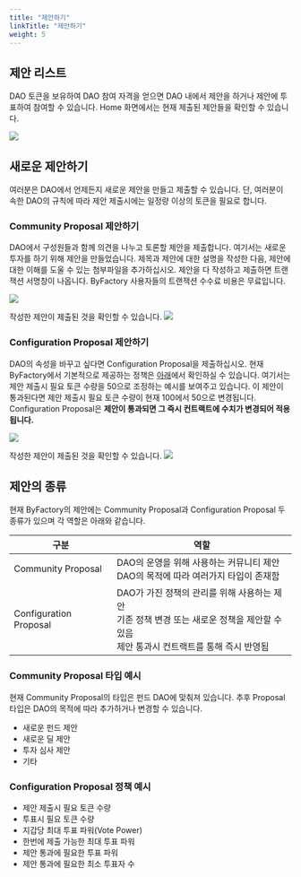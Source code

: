 ```yaml
---
title: "제안하기"
linkTitle: "제안하기"
weight: 5
---
```


## 제안 리스트
DAO 토큰을 보유하여 DAO 참여 자격을 얻으면 DAO 내에서 제안을 하거나 제안에 투표하여 참여할 수 있습니다. Home 화면에서는 현재 제출된 제안들을 확인할 수 있습니다.

![](/docs/images/list.png)

## 새로운 제안하기
여러분은 DAO에서 언제든지 새로운 제안을 만들고 제출할 수 있습니다. 단, 여러분이 속한 DAO의 규칙에 따라 제안 제출시에는 일정량 이상의 토큰을 필요로 합니다. 

### Community Proposal 제안하기
DAO에서 구성원들과 함께 의견을 나누고 토론할 제안을 제출합니다. 여기서는 새로운 투자를 하기 위해 제안을 만들었습니다. 제목과 제안에 대한 설명을 작성한 다음, 제안에 대한 이해를 도울 수 있는 첨부파일을 추가하십시오. 제안을 다 작성하고 제출하면 트랜잭션 서명창이 나옵니다. ByFactory 사용자들의 트랜잭션 수수료 비용은 무료입니다.

![](/docs/images/community_proposal1.png)

작성한 제안이 제출된 것을 확인할 수 있습니다.
![](/docs/images/list2.png)


### Configuration Proposal 제안하기
DAO의 속성을 바꾸고 싶다면 Configuration Proposal을 제출하십시오. 현재 ByFactory에서 기본적으로 제공하는 정책은 [아래](#제안의-종류)에서 확인하실 수 있습니다. 여기서는 제안 제출시 필요 토큰 수량을 50으로 조정하는 예시를 보여주고 있습니다. 이 제안이 통과된다면 제안 제출시 필요 토큰 수량이 현재 100에서 50으로 변경됩니다. Configuration Proposal은 **제안이 통과되면 그 즉시 컨트랙트에 수치가 변경되어 적용됩니다.**

![](/docs/images/configuration_proposal1.png)

작성한 제안이 제출된 것을 확인할 수 있습니다.
![](/docs/images/list3.png)

## 제안의 종류
현재 ByFactory의 제안에는 Community Proposal과 Configuration Proposal 두 종류가 있으며 각 역할은 아래와 같습니다.

| 구분            | 역할           |
|-------------------|-----------------|
| Community Proposal | DAO의 운영을 위해 사용하는 커뮤니티 제안</br> DAO의 목적에 따라 여러가지 타입이 존재함</br> |
| Configuration Proposal | DAO가 가진 정책의 관리를 위해 사용하는 제안</br>기존 정책 변경 또는 새로운 정책을 제안할 수 있음</br> 제안 통과시 컨트랙트를 통해 즉시 반영됨 |

### Community Proposal 타입 예시
현재 Community Proposal의 타입은 펀드 DAO에 맞춰져 있습니다. 추후 Proposal 타입은 DAO의 목적에 따라 추가하거나 변경할 수 있습니다.
* 새로운 펀드 제안
* 새로운 딜 제안
* 투자 심사 제안
* 기타

### Configuration Proposal 정책 예시
* 제안 제출시 필요 토큰 수량
* 투표시 필요 토큰 수량
* 지갑당 최대 투표 파워(Vote Power)
* 한번에 제출 가능한 최대 투표 파워
* 제안 통과에 필요한 투표 파워
* 제안 통과에 필요한 최소 투표자 수
